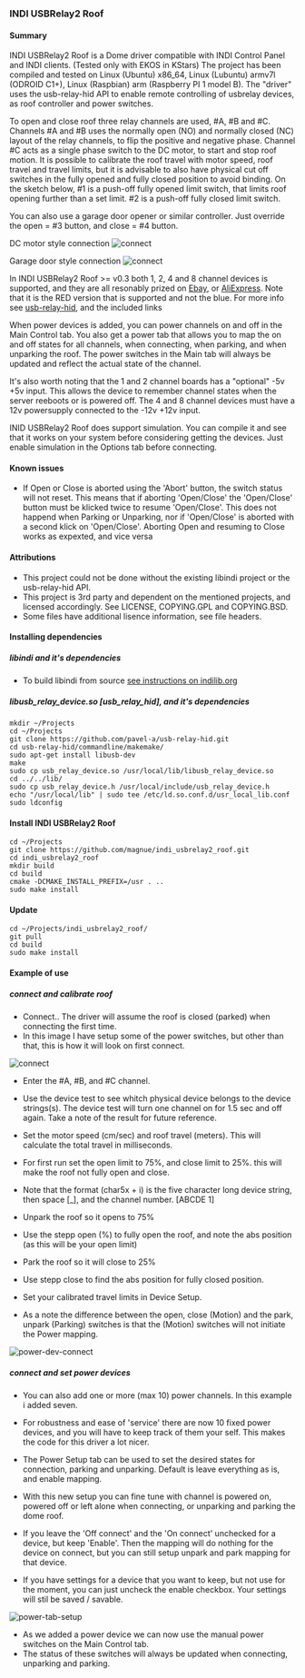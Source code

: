 ### INDI USBRelay2 Roof

#### Summary
INDI USBRelay2 Roof is a Dome driver compatible with INDI Control Panel and INDI clients. (Tested only with EKOS in KStars)
The project has been compiled and tested on Linux (Ubuntu) x86_64, Linux (Lubuntu) armv7l (ODROID C1+), Linux (Raspbian) arm (Raspberry PI 1 model B).
The "driver" uses the usb-relay-hid API to enable remote controlling of usbrelay devices, as roof controller and power switches. 

To open and close roof three relay channels are used, #A, #B and #C. Channels #A and #B uses the normally open (NO) and normally closed (NC) layout of the relay channels, to flip the positive and negative phase. Channel #C acts as a single phase switch to the DC motor, to start and stop roof motion. It is possible to calibrate the roof travel with motor speed, roof travel and travel limits, but it is advisable to also have physical cut off switches in the fully opened and fully closed position to avoid binding. On the sketch below, #1 is a push-off fully opened limit switch, that limits roof opening further than a set limit. #2 is a push-off fully closed limit switch.

You can also use a garage door opener or similar controller. Just override the open = #3 button, and close = #4 button.

DC motor style connection
![connect](doc-media/usbrelay2-connect.jpg)

Garage door style connection
![connect](doc-media/usbrelay2-connect-garage.jpg)

In INDI USBRelay2 Roof >= v0.3 both 1, 2, 4 and 8 channel devices is supported, and they are all resonably prized on [Ebay](http://www.ebay.com/sch/i.html?_odkw=5v+usb+relay+programmable+compute+controll&_osacat=0&_from=R40&_trksid=p2045573.m570.l1313.TR0.TRC0.H0.X5v+usb+relay+programmable+computer+controll.TRS0&_nkw=5v+usb+relay+programmable+computer+controll&_sacat=0), or
[AliExpress](http://www.aliexpress.com/wholesale?catId=0&initiative_id=SB_20160504000929&SearchText=5v+usb+relay+programmable+computer+controll).
Note that it is the RED version that is supported and not the blue. For more info see [usb-relay-hid](https://github.com/pavel-a/usb-relay-hid), and the included links

When power devices is added, you can power channels on and off in the Main Control tab. You also get a power tab that allows you to map the on and off states for all channels, when connecting, when parking, and when unparking the roof. The power switches in the Main tab will always be updated and reflect the actual state of the channel.

It's also worth noting that the 1 and 2 channel boards has a "optional" -5v +5v input. This allows the device to remember channel states when the server reeboots or is powered off. The 4 and 8 channel devices must have a 12v powersupply connected to the -12v +12v input.

INID USBRelay2 Roof does support simulation. You can compile it and see that it works on your system before considering getting the devices. Just enable simulation in the Options tab before connecting.


#### Known issues
* If Open or Close is aborted using the 'Abort' button, the switch status will not reset. This means that if aborting 'Open/Close' the 'Open/Close' button must be klicked twice to resume 'Open/Close'. This does not happend when Parking or Unparking, nor if 'Open/Close' is aborted with a second klick on 'Open/Close'. Aborting Open and resuming to Close works as expexted, and vice versa

#### Attributions
* This project could not be done without the existing libindi project or the usb-relay-hid API.
* This project is 3rd party and dependent on the mentioned projects, and licensed accordingly. See LICENSE, COPYING.GPL and COPYING.BSD.
* Some files have additional lisence information, see file headers.

#### Installing dependencies
##### libindi and it's dependencies
* To build libindi from source [see instructions on indilib.org](http://www.indilib.org/forum/general/210-howto-building-latest-libindi-ekos.html)

##### libusb_relay_device.so [usb_relay_hid], and it's dependencies
```
mkdir ~/Projects
cd ~/Projects
git clone https://github.com/pavel-a/usb-relay-hid.git
cd usb-relay-hid/commandline/makemake/
sudo apt-get install libusb-dev
make
sudo cp usb_relay_device.so /usr/local/lib/libusb_relay_device.so
cd ../../lib/
sudo cp usb_relay_device.h /usr/local/include/usb_relay_device.h
echo "/usr/local/lib" | sudo tee /etc/ld.so.conf.d/usr_local_lib.conf
sudo ldconfig
```

#### Install INDI USBRelay2 Roof
```
cd ~/Projects
git clone https://github.com/magnue/indi_usbrelay2_roof.git
cd indi_usbrelay2_roof
mkdir build
cd build
cmake -DCMAKE_INSTALL_PREFIX=/usr . ..
sudo make install
```
#### Update
```
cd ~/Projects/indi_usbrelay2_roof/
git pull
cd build
sudo make install
```

#### Example of use

##### connect and calibrate roof
* Connect.. The driver will assume the roof is closed (parked) when connecting the first time.
* In this image I have setup some of the power switches, but other than that, this is how it will look on first connect.

![connect](doc-media/1-maintab-parked.jpg)

* Enter the #A, #B, and #C channel. 
* Use the device test to see whitch physical device belongs to the device strings(s). The device test will turn one channel on for 1.5 sec and off again. Take a note of the result for future reference.
* Set the motor speed (cm/sec) and roof travel (meters). This will calculate the total travel in milliseconds.
* For first run set the open limit to 75%, and close limit to 25%. this will make the roof not fully open and close.
* Note that the format (char5x + i) is the five character long device string, then space [_], and the channel number. [ABCDE 1]
* Unpark the roof so it opens to 75%
* Use the stepp open (%) to fully open the roof, and note the abs position (as this will be your open limit)


* Park the roof so it will close to 25%
* Use stepp close to find the abs position for fully closed position.
* Set your calibrated travel limits in Device Setup.
* As a note the difference between the open, close (Motion) and the park, unpark (Parking) switches is that the (Motion) switches will not initiate the Power mapping.

![power-dev-connect](doc-media/4-devicetab-10channels.jpg)

##### connect and set power devices
* You can also add one or more (max 10) power channels. In this example i added seven.
* For robustness and ease of 'service' there are now 10 fixed power devices, and you will have to keep track of them your self. This makes the code for this driver a lot nicer.


* The Power Setup tab can be used to set the desired states for connection, parking and unparking. Default is leave everything as is, and enable mapping.
* With this new setup you can fine tune with channel is powered on, powered off or left alone when connecting, or unparking and parking the dome roof.
* If you leave the 'Off connect' and the 'On connect' unchecked for a device, but keep 'Enable'. Then the mapping will do nothing for the device on connect, but you can still setup unpark and park mapping for that device.
* If you have settings for a device that you want to keep, but not use for the moment, you can just uncheck the enable checkbox. Your settings will stil be saved / savable.

![power-tab-setup](doc-media/5-powertab-mapping.jpg)

* As we added a power device we can now use the manual power switches on the Main Control tab.
* The status of these switches will always be updated when connecting, unparking and parking.
